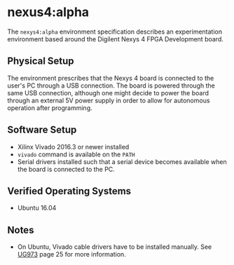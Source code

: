 # nexus4:alpha
The `nexys4:alpha` environment specification describes an experimentation environment based around the Digilent Nexys 4 FPGA Development board. 

## Physical Setup
The environment prescribes that the Nexys 4 board is connected to the user's PC through a USB connection. The board is powered through the same USB connection, although one might decide to power the board through an external 5V power supply in order to allow for autonomous operation after programming. 

## Software Setup
- Xilinx Vivado 2016.3 or newer installed
- `vivado` command is available on the `PATH`
- Serial drivers installed such that a serial device becomes available when the board is connected to the PC.

## Verified Operating Systems
- Ubuntu 16.04

## Notes
- On Ubuntu, Vivado cable drivers have to be installed manually. See [UG973](https://www.xilinx.com/support/documentation/sw_manuals/xilinx2016_3/ug973-vivado-release-notes-install-license.pdf) page 25 for more information.